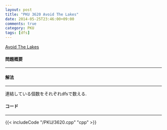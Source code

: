 ```yaml
---
layout: post
title: "PKU 3620 Avoid The Lakes"
date: 2014-05-25T23:46:00+09:00
comments: true
category: PKU
tags: [dfs]
---
```


[Avoid The Lakes](http://poj.org/problem?id=3620)

#### 問題概要

****

#### 解法

****

連結している個数をそれぞれdfsで数える.

#### コード

****

{{< includeCode "/PKU/3620.cpp" "cpp" >}}
